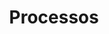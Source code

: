 ---
layout: default
title: Processos
nav_order: 5
parent: Ativos disponíveis
permalink: /docs/ativos/processos
---